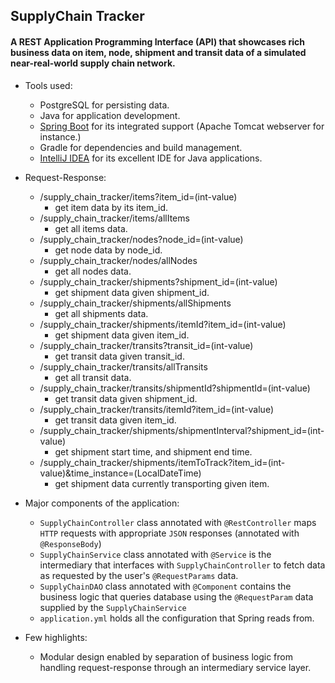 ## SupplyChain Tracker

#### A REST Application Programming Interface (API) that showcases rich business data on item, node, shipment and transit data of a simulated near-real-world supply chain network.

* Tools used:
    * PostgreSQL for persisting data. 
    * Java for application development. 
    * [Spring Boot](http://spring.io/projects/spring-boot) for its integrated support (Apache Tomcat webserver for instance.)
    * Gradle for dependencies and build management.
    * [IntelliJ IDEA](https://www.jetbrains.com/idea/) for its excellent IDE for Java applications.
 
* Request-Response:
    * /supply_chain_tracker/items?item_id=(int-value) 
        * get item data by its item_id.
    * /supply_chain_tracker/items/allItems
        * get all items data.
    * /supply_chain_tracker/nodes?node_id=(int-value)
        * get node data by node_id.
    * /supply_chain_tracker/nodes/allNodes
        * get all nodes data.
    * /supply_chain_tracker/shipments?shipment_id=(int-value)
        * get shipment data given shipment_id.
    * /supply_chain_tracker/shipments/allShipments
        * get all shipments data.
    * /supply_chain_tracker/shipments/itemId?item_id=(int-value)
        * get shipment data given item_id.
    * /supply_chain_tracker/transits?transit_id=(int-value)
        * get transit data given transit_id.
    * /supply_chain_tracker/transits/allTransits
        * get all transit data.
    * /supply_chain_tracker/transits/shipmentId?shipmentId=(int-value)
        * get transit data given shipment_id.
    * /supply_chain_tracker/transits/itemId?item_id=(int-value)
        * get transit data given item_id.
    * /supply_chain_tracker/shipments/shipmentInterval?shipment_id=(int-value)
        * get shipment start time, and shipment end time.
    * /supply_chain_tracker/shipments/itemToTrack?item_id=(int-value)&time_instance=(LocalDateTime)
        * get shipment data currently transporting given item.
* Major components of the application:
    * `SupplyChainController` class annotated with `@RestController` maps `HTTP` requests with appropriate `JSON` responses (annotated with `@ResponseBody`)
    * `SupplyChainService` class annotated with `@Service` is the intermediary that interfaces with `SupplyChainController` to fetch data as requested by the user's `@RequestParams` data.
    * `SupplyChainDAO` class annotated with `@Component` contains the business logic that queries database using the `@RequestParam` data supplied by the `SupplyChainService`
    *  `application.yml` holds all the configuration that Spring reads from.
* Few highlights:
    * Modular design enabled by separation of business logic from handling request-response through an intermediary service layer.